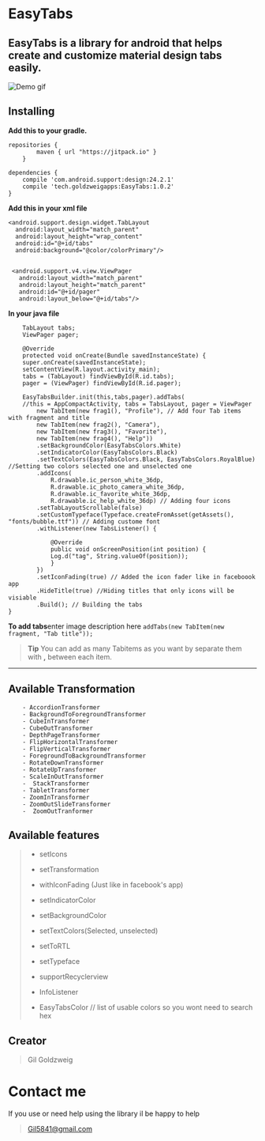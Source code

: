 EasyTabs
===================


EasyTabs is a library for android that helps create and customize material design tabs easily.
----------
![Demo gif](https://raw.githubusercontent.com/gilgoldzweig/EasyTabs/master/Mediafiles/slidingtablayout.gif)

Installing
-------------

**Add this to your gradle.**

    repositories {
			maven { url "https://jitpack.io" }
		}

	dependencies {
 		compile 'com.android.support:design:24.2.1'
	    compile 'tech.goldzweigapps:EasyTabs:1.0.2'
	}


**Add this in your xml file**

    <android.support.design.widget.TabLayout
      android:layout_width="match_parent"
      android:layout_height="wrap_content"
      android:id="@+id/tabs"
      android:background="@color/colorPrimary"/>


     <android.support.v4.view.ViewPager
       android:layout_width="match_parent"
       android:layout_height="match_parent"
       android:id="@+id/pager"
       android:layout_below="@+id/tabs"/>

**In your java file**

	    TabLayout tabs;
	    ViewPager pager;

	    @Override
	    protected void onCreate(Bundle savedInstanceState) {
		super.onCreate(savedInstanceState);
		setContentView(R.layout.activity_main);
		tabs = (TabLayout) findViewById(R.id.tabs);
		pager = (ViewPager) findViewById(R.id.pager);

		EasyTabsBuilder.init(this,tabs,pager).addTabs( 
		//this = AppCompactActivity, tabs = TabsLayout, pager = ViewPager
			new TabItem(new frag1(), "Profile"), // Add four Tab items with fragment and title
			new TabItem(new frag2(), "Camera"),
			new TabItem(new frag3(), "Favorite"),
			new TabItem(new frag4(), "Help"))
			.setBackgroundColor(EasyTabsColors.White)
			.setIndicatorColor(EasyTabsColors.Black)
			.setTextColors(EasyTabsColors.Black, EasyTabsColors.RoyalBlue) //Setting two colors selected one and unselected one
			.addIcons(
				R.drawable.ic_person_white_36dp,
				R.drawable.ic_photo_camera_white_36dp,
				R.drawable.ic_favorite_white_36dp,
				R.drawable.ic_help_white_36dp) // Adding four icons
			.setTabLayoutScrollable(false)
			.setCustomTypeface(Typeface.createFromAsset(getAssets(), "fonts/bubble.ttf")) // Adding custome font
			.withListener(new TabsListener() {

			    @Override
			    public void onScreenPosition(int position) {
				Log.d("tag", String.valueOf(position));
			    }
			})
			.setIconFading(true) // Added the icon fader like in faceboook app
			.HideTitle(true) //Hiding titles that only icons will be visiable
			.Build(); // Building the tabs
    }


**To add tabs**enter image description here 
 `addTabs(new TabItem(new fragment, "Tab title"));`
> **Tip** 
> You can add as many Tabitems as you want by separate them with **,** between each item.

----------


Available Transformation
-------------------


		- AccordionTransformer
   		- BackgroundToForegroundTransformer
   		- CubeInTransformer
		- CubeOutTransformer
	   	- DepthPageTransformer
	   	- FlipHorizontalTransformer
		- FlipVerticalTransformer
		- ForegroundToBackgroundTransformer
		- RotateDownTransformer
		- RotateUpTransformer
		- ScaleInOutTransformer
		-  StackTransformer
		- TabletTransformer
		- ZoomInTransformer
		- ZoomOutSlideTransformer
		-  ZoomOutTranformer


Available features
-------------------
>    - setIcons
>    - setTransformation
> 
>    - withIconFading (Just like in facebook's app)
> 
>    - setIndicatorColor
> 
>    - setBackgroundColor
>    
>    - setTextColors(Selected, unselected)
> 
>    - setToRTL
>   
>    - setTypeface
>    
>    - supportRecyclerview
> 
>    - InfoListener
> 
>    - EasyTabsColor // list of usable colors so you wont need to search hex

  

Creator
-------
> Gil Goldzweig


Contact me
=======
If you use or need help using the library il be happy to help
> Gil5841@gmail.com

